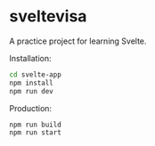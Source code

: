 
# sveltevisa

A practice project for learning Svelte.

Installation:

```zsh
cd svelte-app
npm install
npm run dev
```

Production:

```bash
npm run build
npm run start
```

